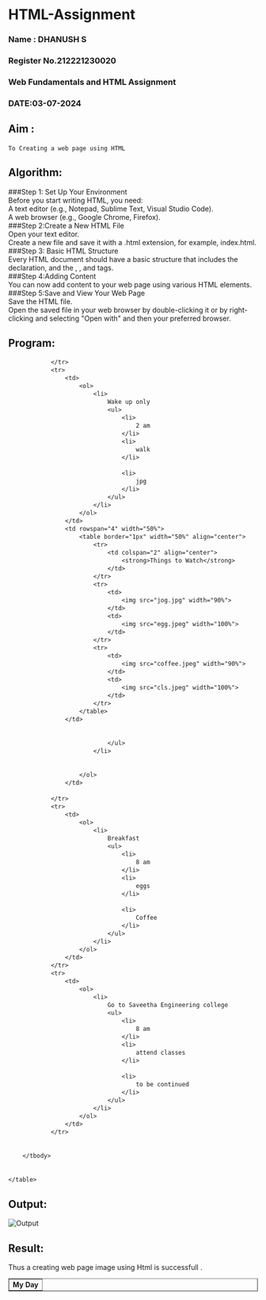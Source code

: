 # HTML-Assignment
<H3> Name : DHANUSH S</H3>
<H3>Register No.212221230020</H3>
<H3> Web Fundamentals and HTML Assignment</H3>
<H3>DATE:03-07-2024</H3>

## Aim :
    To Creating a web page using HTML
## Algorithm:
###Step 1: Set Up Your Environment<br/>
Before you start writing HTML, you need:<br/>
A text editor (e.g., Notepad, Sublime Text, Visual Studio Code).<br/>
A web browser (e.g., Google Chrome, Firefox).<br/>
###Step 2:Create a New HTML File<br/>
Open your text editor.<br/>
Create a new file and save it with a .html extension, for example, index.html.<br/>
###Step 3: Basic HTML Structure<br/>
Every HTML document should have a basic structure that includes the <!DOCTYPE html> declaration, and the <html>, <head>, and <body> tags.<br/>
###Step 4:Adding Content<br/>
You can now add content to your web page using various HTML elements.<br/>
###Step 5:Save and View Your Web Page<br/>
Save the HTML file.<br/>
Open the saved file in your web browser by double-clicking it or by right-clicking and selecting "Open with" and then your preferred browser.<br/>

## Program:

<!DOCTYPE html>
<html lang="en">
<head>
    <meta charset="UTF-8">
    <meta name="viewport" content="width=device-width, initial-scale=1.0">
    <title>Document</title>
</head>
<body>
    <table border="1px"width="100%">
        <tbody>
                <tr>
                    <td colspan="2" align="center">
                        <strong>My Day</strong>
                    </td>

                </tr>
                <tr>
                    <td>
                        <ol>
                            <li>
                                Wake up only
                                <ul>
                                    <li>
                                        2 am
                                    </li>
                                    <li>
                                        walk
                                    </li>

                                    <li>
                                        jpg
                                    </li>
                                </ul>
                            </li>    
                        </ol>
                    </td>
                    <td rowspan="4" width="50%">
                        <table border="1px" width="50%" align="center">
                            <tr>
                                <td colspan="2" align="center">
                                    <strong>Things to Watch</strong>
                                </td>
                            </tr>
                            <tr>
                                <td>
                                    <img src="jog.jpg" width="90%">
                                </td>
                                <td>
                                    <img src="egg.jpeg" width="100%">
                                </td>
                            </tr>
                            <tr>
                                <td>
                                    <img src="coffee.jpeg" width="90%">
                                </td>
                                <td>
                                    <img src="cls.jpeg" width="100%">
                                </td>
                            </tr>
                        </table>
                    </td>
                    
                
                                </ul>
                            </li>
                            
                            
                        </ol>
                    </td>
                    
                </tr>
                <tr>
                    <td>
                        <ol>
                            <li>
                                Breakfast
                                <ul>
                                    <li>
                                        8 am
                                    </li>
                                    <li>
                                        eggs
                                    </li>

                                    <li>
                                        Coffee
                                    </li>
                                </ul>
                            </li>
                        </ol>
                    </td>                    
                </tr>
                <tr>
                    <td>
                        <ol>
                            <li>
                                Go to Saveetha Engineering college
                                <ul>
                                    <li>
                                        8 am
                                    </li>
                                    <li>
                                        attend classes
                                    </li>

                                    <li>
                                        to be continued
                                    </li>
                                </ul>
                            </li>
                        </ol>
                    </td>                
                </tr>

                
        </tbody>

        
    </table>
</body>
</html>


## Output:
<img width="760" alt="Output" src="http://127.0.0.1:3002html/index.">

## Result:
   Thus a creating web page image using Html is successfull .

